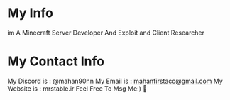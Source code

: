 # My Info
im A Minecraft Server Developer 
And
Exploit and Client Researcher
# My Contact Info
My Discord is : @mahan90nn
My Email is : mahanfirstacc@gmail.com
My Website is : mrstable.ir
Feel Free To Msg Me:)
💙
